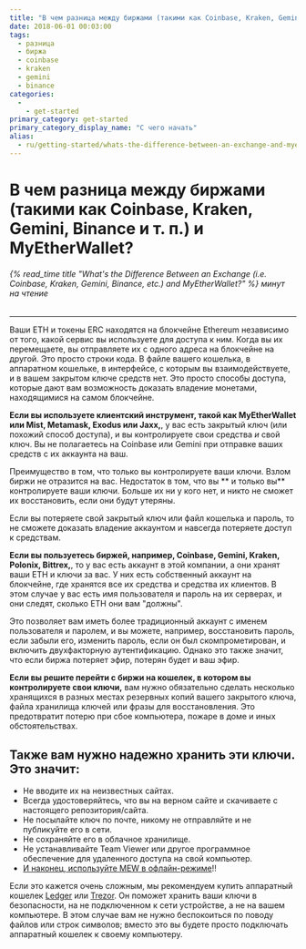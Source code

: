 ```yaml
---
title: "В чем разница между биржами (такими как Coinbase, Kraken, Gemini, Binance и т. п.) и MyEtherWallet?"
date: 2018-06-01 00:03:00
tags:
  - разница
  - биржа
  - coinbase
  - kraken
  - gemini
  - binance
categories:
  - 
    - get-started
primary_category: get-started
primary_category_display_name: "С чего начать"
alias:
  - ru/getting-started/whats-the-difference-between-an-exchange-and-myetherwallet.html
---
```


# **В чем разница между биржами (такими как Coinbase, Kraken, Gemini, Binance и т. п.) и MyEtherWallet?**

###### {% read_time title "What's the Difference Between an Exchange (i.e. Coinbase, Kraken, Gemini, Binance, etc.) and MyEtherWallet?" %} минут на чтение

* * *

Ваши ETH и токены ERC находятся на блокчейне Ethereum независимо от того, какой сервис вы используете для доступа к ним. Когда вы их перемещаете, вы отправляете их с одного адреса на блокчейне на другой. Это просто строки кода. В файле вашего кошелька, в аппаратном кошельке, в интерфейсе, с которым вы взаимодействуете, и в вашем закрытом ключе средств нет. Это просто способы доступа, которые дают вам возможность доказать владение монетами, находящимися на самом блокчейне.

**Если вы используете клиентский инструмент, такой как MyEtherWallet или Mist, Metamask, Exodus или Jaxx,**, у вас есть закрытый ключ (или похожий способ доступа), и вы контролируете свои средства _и_ свой ключ. Вы не полагаетесь на Coinbase или Gemini при отправке ваших средств с их аккаунта на ваш.

Преимущество в том, что только вы контролируете ваши ключи. Взлом биржи не отразится на вас. Недостаток в том, что вы ** и только вы** контролируете ваши ключи. Больше их ни у кого нет, и никто не сможет их восстановить, если они будут утеряны.

Если вы потеряете свой закрытый ключ или файл кошелька и пароль, то не сможете доказать владение аккаунтом и навсегда потеряете доступ к средствам.

**Если вы пользуетесь биржей, например, Coinbase, Gemini, Kraken, Polonix, Bittrex,**, то у вас есть аккаунт в этой компании, а они хранят ваши ETH и ключи за вас. У них есть собственный аккаунт на блокчейне, где хранятся все их средства и средства их клиентов. В этом случае у вас есть имя пользователя и пароль на их серверах, и они следят, сколько ETH они вам "должны".

Это позволяет вам иметь более традиционный аккаунт с именем пользователя и паролем, и вы можете, например, восстановить пароль, если забыли его, изменить пароль, если он был скомпрометирован, и включить двухфакторную аутентификацию. Однако это также значит, что если биржа потеряет эфир, потерян будет и ваш эфир.

**Если вы решите перейти с биржи на кошелек, в котором вы контролируете свои ключи,** вам нужно обязательно сделать несколько хранящихся в разных местах резервных копий вашего закрытого ключа, файла хранилища ключей или фразы для восстановления. Это предотвратит потерю при сбое компьютера, пожаре в доме и иных обстоятельствах.

## **Также вам нужно надежно хранить эти ключи. Это значит:**

-   Не вводите их на неизвестных сайтах.
-   Всегда удостоверяйтесь, что вы на верном сайте и скачиваете с настоящего репозитория/сайта.
-   Не посылайте ключ по почте, никому не отправляйте и не публикуйте его в сети.
-   Не сохраняйте его в облачное хранилище.
-   Не устанавливайте Team Viewer или другое программное обеспечение для удаленного доступа на свой компьютер.
-   [И наконец, используйте MEW в офлайн-режиме](/@@@@@@/offline/using-mew-offline/)!!

Если это кажется очень сложным, мы рекомендуем купить аппаратный кошелек [Ledger](https://www.ledger.com/?r=fa4b) или [Trezor](https://shop.trezor.io/?a=myetherwallet.com). Он поможет хранить ваши ключи в безопасности, на не подключенном к сети устройстве, а не на вашем компьютере. В этом случае вам не нужно беспокоиться по поводу файлов или строк символов; вместо это вы будете просто подключать аппаратный кошелек к своему компьютеру.
